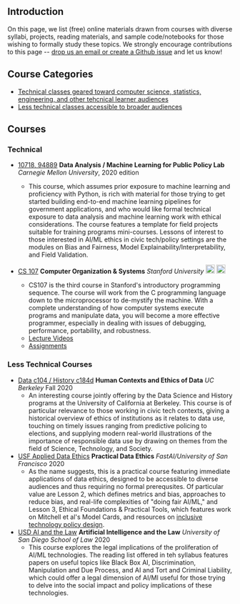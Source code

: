 
Introduction
-------------

On this page, we list (free) online materials drawn from courses with diverse syllabi, projects, reading materials, and sample code/notebooks for those wishing to formally study these topics.  We strongly encourage contributions to this page -- [drop us an email or create a Github issue](https://github.com/XDgov/MLBias/tree/main/Contribute) and let us know!    


Course Categories
------------------

- [Technical classes geared toward computer science, statistics, engineering, and other tehcnical learner audiences](#technical)
- [Less technical classes accessible to broader audiences](#less-technical-courses)



Courses
-------

### Technical

- [10718, 94889](https://github.com/dssg/mlforpublicpolicylab) **Data Analysis / Machine Learning for Public Policy Lab** *Carnegie Mellon University*, 2020 edition
	- This course, which assumes prior exposure to machine learning and proficiency with Python, is rich with material for those trying to get started building end-to-end machine learning pipelines for government applications, and who would like formal technical exposure to data analysis and machine learning work with ethical considerations. The course features a template for field projects suitable for training programs mini-courses. Lessons of interest to those interested in AI/ML ethics in civic tech/policy settings are the modules on Bias and Fairness, Model Explainability/Interpretability, and Field Validation.

- [CS 107](https://courseware.stanford.edu/pg/courses/lectures/371747) **Computer Organization & Systems** *Stanford University* <img src="https://assets-cdn.github.com/images/icons/emoji/unicode/1f4f9.png" width="20" height="20" alt="Lecture Videos" title="Lecture Videos" /> <img src="https://assets-cdn.github.com/images/icons/emoji/unicode/1f4bb.png" width="20" height="20" alt="Assignments" title="Assignments" />
	- CS107 is the third course in Stanford's introductory programming sequence. The course will work from the C programming language down to the microprocessor to de-mystify the machine. With a complete understanding of how computer systems execute programs and manipulate data, you will become a more effective programmer, especially in dealing with issues of debugging, performance, portability, and robustness.
	- [Lecture Videos](https://www.youtube.com/playlist?list=PL08D9FA018A965057&spfreload=10)
	- [Assignments](http://web.stanford.edu/class/cs107/assignments.html)


### Less Technical Courses

- [Data c104 / History c184d](https://data.berkeley.edu/data-c104-fall-2020-syllabus) **Human Contexts and Ethics of Data** *UC Berkeley* Fall 2020 
	- An interesting course jointly offering by the Data Science and History programs at the University of California at Berkeley. This course is of particular relevance to those working in civic tech contexts, giving a historical overview of ethics of institutions as it relates to data use, touching on timely issues ranging from predictive policing to elections, and supplying modern real-world illustrations of the importance of responsible data use by drawing on themes from the field of Science, Technology, and Society.  
- [USF Applied Data Ethics](https://ethics.fast.ai) **Practical Data Ethics** *FastAI/University of San Francisco* 2020 
    - As the name suggests, this is a practical course featuring immediate applications of data ethics, designed to be accessible to diverse audiences and thus requiring no formal prerequsites. Of particular value are Lesson 2, which defines metrics and bias, approaches to reduce bias, and real-life complexities of "doing fair AI/ML," and Lesson 3, Ethical Foundations & Practical Tools, which features work on Mitchell et al's Model Cards, and resources on [inclusive technology policy design](https://link.springer.com/article/10.1007/s10676-019-09497-z). 
- [USD AI and the Law](https://smithilaneous.typepad.com/artificial_intel_2020/2020/01/ai-and-the-law-welcome-and-syllabus.html) **Artificial Intelligence and the Law** *University of San Diego School of Law* 2020 
    - This course explores the legal implications of the proliferation of AI/ML technologies. The reading list offered in teh syllabus features papers on useful topics like Black Box AI, Discrimination, Manipulation and Due Process, and AI and Tort and Criminal Liability, which could offer a legal dimension of AI/Ml useful for those trying to delve into the social impact and policy implications of these technologies.



